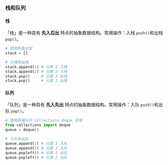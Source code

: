 ### 栈和队列

#### 栈

「栈」是一种具有 **先入后出** 特点的抽象数据结构。常用操作：入栈 `push()`和出栈 `pop()`。

```python
# 使用列表实现
stack = []

# 入栈和出栈
stack.append(1) # 元素 1 入栈
stack.append(2) # 元素 2 入栈
stack.pop()     # 元素 2 出栈
stack.pop()     # 元素 1 出栈
```

#### 队列

「队列」是一种具有 **先入先出** 特点的抽象数据结构。常用操作：入队 `push()`和出队 `pop()`。

```python
# 使用双端队列 collections.deque 实现
from collections import deque
queue = deque()

# 入队和出队
queue.append(1) # 元素 1 入队
queue.append(2) # 元素 2 入队
queue.popleft() # 元素 1 出队
queue.popleft() # 元素 2 出队
```


